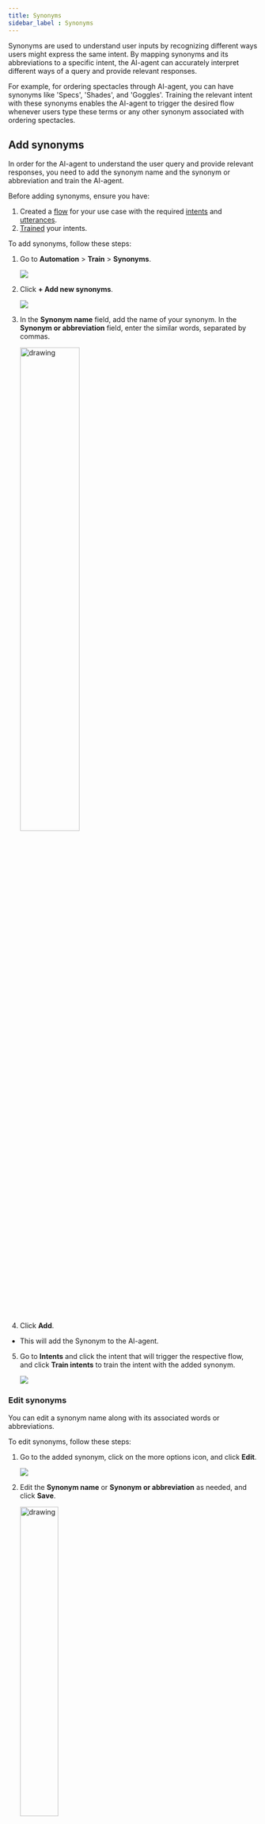 ```yaml
---
title: Synonyms 
sidebar_label : Synonyms
---
```


Synonyms are used to understand user inputs by recognizing different ways users might express the same intent. By mapping synonyms and its abbreviations to a specific intent, the AI-agent can accurately interpret different ways of a query and provide relevant responses.

For example, for ordering spectacles through AI-agent, you can have synonyms like 'Specs', 'Shades', and 'Goggles'. Training the relevant intent with these synonyms enables the AI-agent to trigger the desired flow whenever users type these terms or any other synonym associated with ordering spectacles.

## Add synonyms

In order for the AI-agent to understand the user query and provide relevant responses, you need to add the synonym name and the synonym or abbreviation and train the AI-agent.

Before adding synonyms, ensure you have:

1. Created a [flow](https://docs.yellow.ai/docs/platform_concepts/studio/build/Flows/journeys) for your use case with the required [intents](https://docs.yellow.ai/docs/platform_concepts/studio/train/intents#23-add-intent) and [utterances](https://docs.yellow.ai/docs/platform_concepts/studio/train/intents#24-add-utterance). 
2. [Trained](https://docs.yellow.ai/docs/platform_concepts/studio/train/intents#3-train-intents) your intents.

To add synonyms, follow these steps:

1. Go to **Automation** > **Train** > **Synonyms**.

     ![](https://imgur.com/wYYGdI3.png)

2. Click **+ Add new synonyms**. 

   ![](https://imgur.com/5TM6MXz.png)

5. In the **Synonym name** field, add the name of your synonym. In the **Synonym or abbreviation** field, enter the similar words, separated by commas.

   <img src="https://imgur.com/tGrAVzD.png" alt="drawing" width="50%"/>

4. Click **Add**.

* This will add the Synonym to the AI-agent.

5. Go to **Intents** and click the intent that will trigger the respective flow, and click **Train intents** to train the intent with the added synonym.

   ![](https://imgur.com/XOTE7cI.png)

### Edit synonyms

You can edit a synonym name along with its associated words or abbreviations.

To edit synonyms, follow these steps:

1. Go to the added synonym, click on the more options icon, and click **Edit**.

    ![](https://imgur.com/bt8Zo6o.png)
    
2. Edit the **Synonym name** or **Synonym or abbreviation** as needed, and click **Save**.

     <img src="https://imgur.com/SN5aOZW.png" alt="drawing" width="40%"/>
     
### Delete synonym

When the added synonym becomes irrelevant, inaccurate, or redundant, you can delete it.

To delete a synonym, follow these steps:

1. Go to the added synonym and click on **more-options** > **Delete** icon.

    ![](https://imgur.com/j9QlA5P.png)
    
2. A confirmation message is displayed, click **Delete** to confirm the deletion.

   <img src="https://imgur.com/Kp05yOP.png" alt="drawing" width="50%"/>

         
## Test your synonyms

Test your synonyms and abbreviations to ensure they are identified correctly by the AI-agent.

You can test your synonyms via:

* [Tools](#test-synonym-via-tools)
* [Flows](#test-the-synonyms-via-flows)

### Test Synonym via Tools

1. Go to [tools](https://docs.yellow.ai/docs/platform_concepts/studio/tools#21-test-your-bot).

    ![](https://imgur.com/1Cj8Gnq.png)
  
2. On the **Test your bot** tab, enter the synonym that you want to test.
3. Enable the **Verbose** toggle button.

    <img src="https://imgur.com/dZDN4NP.png" alt="drawing" width="70%"/>

4. Click on the **Send** icon.

* A JSON response will be generated at the bottom of the page.
   You can see the added synonym under `processed_text`.

    <img src="https://imgur.com/lH7n3n6.png" alt="drawing" width="70%"/>

### Test the Synonyms via Flows

You can test your flows to check whether the AI-agent is recognizing the synonyms. To know more how to test your flow, click [here](https://docs.yellow.ai/docs/platform_concepts/studio/build/Flows/configureflow#-3-test-a-specific-flow).

   <img src="https://imgur.com/ihcpSxd.png" alt="drawing" width="40%"/>





